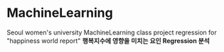 # MachineLearning
Seoul women's university MachineLearning class project
regression for "happiness world report"
**행복지수에 영향을 미치는 요인 Regression 분석**
